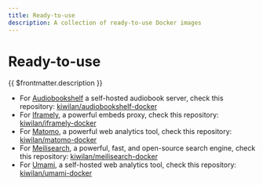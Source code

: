 ```yaml
---
title: Ready-to-use
description: A collection of ready-to-use Docker images
---
```


# Ready-to-use

{{ $frontmatter.description }}

- For [Audiobookshelf](https://www.audiobookshelf.org/) a self-hosted audiobook server, check this repository: [kiwilan/audiobookshelf-docker](https://gitlab.com/kiwilan/audiobookshelf-docker)
- For [Iframely](https://iframely.com/), a powerful embeds proxy, check this repository: [kiwilan/iframely-docker](https://gitlab.com/kiwilan/iframely-docker)
- For [Matomo](https://matomo.org/), a powerful web analytics tool, check this repository: [kiwilan/matomo-docker](https://gitlab.com/kiwilan/matomo-docker)
- For [Meilisearch](https://www.meilisearch.com/), a powerful, fast, and open-source search engine, check this repository: [kiwilan/meilisearch-docker](https://gitlab.com/kiwilan/meilisearch-docker)
- For [Umami](https://umami.is/), a self-hosted web analytics tool, check this repository: [kiwilan/umami-docker](https://gitlab.com/kiwilan/umami-docker)
